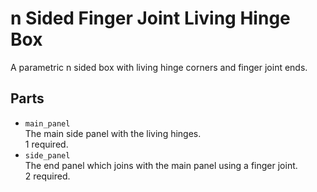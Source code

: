 n Sided Finger Joint Living Hinge Box
=====================================

A parametric n sided box with living hinge corners and finger joint ends.

Parts
-----

 - ```main_panel```   
   The main side panel with the living hinges.   
   1 required.
 - ```side_panel```   
   The end panel which joins with the main panel using a finger joint.   
   2 required.
